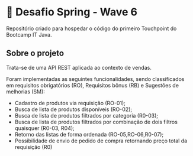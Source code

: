 <h1 align="left">🚀 Desafio Spring - Wave 6</h1>

<p align="left"> Repositório criado para hospedar o código do primeiro Touchpoint do Bootcamp IT Java.
</p>

<h2 align="left">Sobre o projeto</h2>
<p align="left"> 
Trata-se de uma API REST aplicada ao contexto de vendas.

Foram implementadas as seguintes funcionalidades, sendo classificados em requisitos obrigatórios (RO),
Requisitos bônus (RB) e Sugestões de melhorias (SM):

- Cadastro de produtos via requisição (RO-01);
- Busca de lista de produtos disponíveis (RO-02);
- Busca de lista de produtos filtrados por categoria (R0-03);
- Busca de lista de produtos filtrados por combinação de dois filtros quaisquer (R0-03, R04);
- Retorno das listas de forma ordenada (RO-05,RO-06,R0-07);
- Possibilidade de envio de pedido de compra retornando preço total da requisição (R0)


</p>
